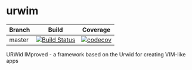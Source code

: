 # urwim
Branch | Build | Coverage
------ | ----- | --------
master | [![Build Status](https://travis-ci.org/Mrokkk/urwim.svg?branch=master)](https://travis-ci.org/Mrokkk/urwim) | [![codecov](https://codecov.io/gh/Mrokkk/urwim/branch/master/graph/badge.svg)](https://codecov.io/gh/Mrokkk/urwim)

URWid IMproved - a framework based on the Urwid for creating VIM-like apps
